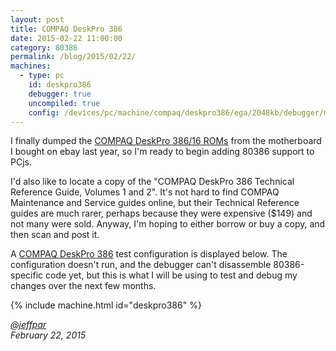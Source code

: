 ```yaml
---
layout: post
title: COMPAQ DeskPro 386
date: 2015-02-22 11:00:00
category: 80386
permalink: /blog/2015/02/22/
machines:
  - type: pc
    id: deskpro386
    debugger: true
    uncompiled: true
    config: /devices/pc/machine/compaq/deskpro386/ega/2048kb/debugger/machine.xml
---
```


I finally dumped the [COMPAQ DeskPro 386/16 ROMs](/devices/pc/bios/compaq/deskpro386/) from the motherboard I bought
on ebay last year, so I'm ready to begin adding 80386 support to PCjs.

I'd also like to locate a copy of the "COMPAQ DeskPro 386 Technical Reference Guide, Volumes 1 and 2".  It's not hard
to find COMPAQ Maintenance and Service guides online, but their Technical Reference guides are much rarer, perhaps because
they were expensive ($149) and not many were sold.  Anyway, I'm hoping to either borrow or buy a copy, and then scan and
post it.

A [COMPAQ DeskPro 386](/devices/pc/machine/compaq/deskpro386/ega/2048kb/debugger/) test configuration is displayed below.
The configuration doesn't run, and the debugger can't disassemble 80386-specific code yet, but this is what I will be
using to test and debug my changes over the next few months.

{% include machine.html id="deskpro386" %}

*[@jeffpar](http://twitter.com/jeffpar)*  
*February 22, 2015*

